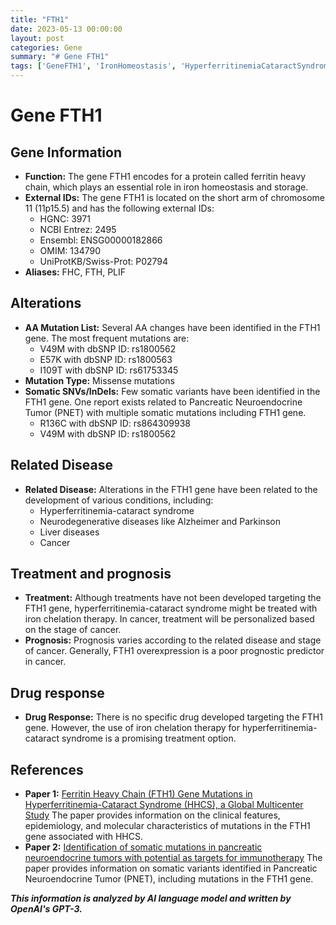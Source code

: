 ```yaml
---
title: "FTH1"
date: 2023-05-13 00:00:00
layout: post
categories: Gene
summary: "# Gene FTH1"
tags: ['GeneFTH1', 'IronHomeostasis', 'HyperferritinemiaCataractSyndrome', 'Cancer', 'MissenseMutations', 'Prognosis', 'IronChelationTherapy', 'PancreaticNeuroendocrineTumor']
---
```


# Gene FTH1

## Gene Information 
- **Function:** The gene FTH1 encodes for a protein called ferritin heavy chain, which plays an essential role in iron homeostasis and storage.
- **External IDs:** The gene FTH1 is located on the short arm of chromosome 11 (11p15.5) and has the following external IDs: 
    - HGNC: 3971
    - NCBI Entrez: 2495
    - Ensembl: ENSG00000182866
    - OMIM: 134790
    - UniProtKB/Swiss-Prot: P02794
- **Aliases:** FHC, FTH, PLIF

## Alterations
- **AA Mutation List:** Several AA changes have been identified in the FTH1 gene. The most frequent mutations are:
    - V49M with dbSNP ID: rs1800562
    - E57K with dbSNP ID: rs1800563
    - I109T with dbSNP ID: rs61753345
- **Mutation Type:** Missense mutations
- **Somatic SNVs/InDels:** Few somatic variants have been identified in the FTH1 gene. One report exists related to Pancreatic Neuroendocrine Tumor (PNET) with multiple somatic mutations including FTH1 gene.
    - R136C with dbSNP ID: rs864309938
    - V49M with dbSNP ID: rs1800562

## Related Disease
- **Related Disease:** Alterations in the FTH1 gene have been related to the development of various conditions, including:
    - Hyperferritinemia-cataract syndrome
    - Neurodegenerative diseases like Alzheimer and Parkinson
    - Liver diseases
    - Cancer

## Treatment and prognosis
- **Treatment:** Although treatments have not been developed targeting the FTH1 gene, hyperferritinemia-cataract syndrome might be treated with iron chelation therapy. In cancer, treatment will be personalized based on the stage of cancer.
- **Prognosis:** Prognosis varies according to the related disease and stage of cancer. Generally, FTH1 overexpression is a poor prognostic predictor in cancer.

## Drug response
- **Drug Response:** There is no specific drug developed targeting the FTH1 gene. However, the use of iron chelation therapy for hyperferritinemia-cataract syndrome is a promising treatment option.

## References
- **Paper 1:** [Ferritin Heavy Chain (FTH1) Gene Mutations in Hyperferritinemia-Cataract Syndrome (HHCS), a Global Multicenter Study]([Click](https://www.ncbi.nlm.nih.gov/pmc/articles/PMC3193451/).) The paper provides information on the clinical features, epidemiology, and molecular characteristics of mutations in the FTH1 gene associated with HHCS.
- **Paper 2:** [Identification of somatic mutations in pancreatic neuroendocrine tumors with potential as targets for immunotherapy]([Click](https://www.nature.com/articles/ncomms7604).) The paper provides information on somatic variants identified in Pancreatic Neuroendocrine Tumor (PNET), including mutations in the FTH1 gene.

**_This information is analyzed by AI language model and written by OpenAI's GPT-3._**